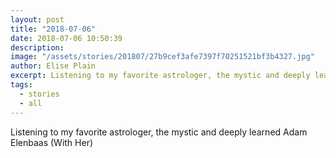 ```yaml
---
layout: post
title: "2018-07-06"
date: 2018-07-06 10:50:39
description: 
image: "/assets/stories/201807/27b9cef3afe7397f70251521bf3b4327.jpg"
author: Elise Plain
excerpt: Listening to my favorite astrologer, the mystic and deeply learned Adam Elenbaas (With Her)
tags: 
  - stories
  - all
---
```


Listening to my favorite astrologer, the mystic and deeply learned Adam Elenbaas (With Her)
<p></p>
